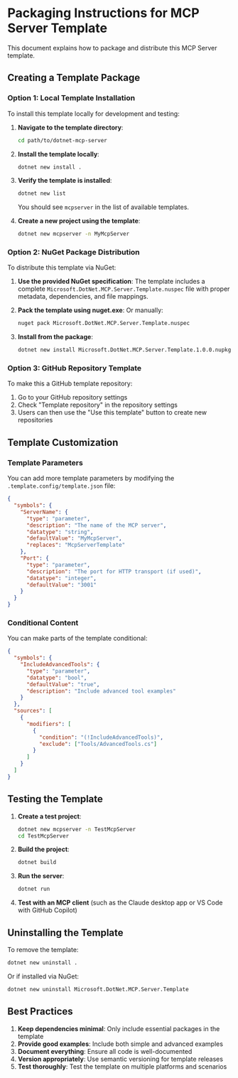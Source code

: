 # Packaging Instructions for MCP Server Template

This document explains how to package and distribute this MCP Server template.

## Creating a Template Package

### Option 1: Local Template Installation

To install this template locally for development and testing:

1. **Navigate to the template directory**:
   ```bash
   cd path/to/dotnet-mcp-server
   ```

2. **Install the template locally**:
   ```bash
   dotnet new install .
   ```

3. **Verify the template is installed**:
   ```bash
   dotnet new list
   ```
   You should see `mcpserver` in the list of available templates.

4. **Create a new project using the template**:
   ```bash
   dotnet new mcpserver -n MyMcpServer
   ```

### Option 2: NuGet Package Distribution

To distribute this template via NuGet:

1. **Use the provided NuGet specification**:
   The template includes a complete `Microsoft.DotNet.MCP.Server.Template.nuspec` file with proper metadata, dependencies, and file mappings.

2. **Pack the template using nuget.exe**:
   Or manually:
   ```bash
   nuget pack Microsoft.DotNet.MCP.Server.Template.nuspec
   ```

3. **Install from the package**:
   ```bash
   dotnet new install Microsoft.DotNet.MCP.Server.Template.1.0.0.nupkg
   ```

### Option 3: GitHub Repository Template

To make this a GitHub template repository:

1. Go to your GitHub repository settings
2. Check "Template repository" in the repository settings
3. Users can then use the "Use this template" button to create new repositories

## Template Customization

### Template Parameters

You can add more template parameters by modifying the `.template.config/template.json` file:

```json
{
  "symbols": {
    "ServerName": {
      "type": "parameter",
      "description": "The name of the MCP server",
      "datatype": "string",
      "defaultValue": "MyMcpServer",
      "replaces": "McpServerTemplate"
    },
    "Port": {
      "type": "parameter",
      "description": "The port for HTTP transport (if used)",
      "datatype": "integer",
      "defaultValue": "3001"
    }
  }
}
```

### Conditional Content

You can make parts of the template conditional:

```json
{
  "symbols": {
    "IncludeAdvancedTools": {
      "type": "parameter",
      "datatype": "bool",
      "defaultValue": "true",
      "description": "Include advanced tool examples"
    }
  },
  "sources": [
    {
      "modifiers": [
        {
          "condition": "(!IncludeAdvancedTools)",
          "exclude": ["Tools/AdvancedTools.cs"]
        }
      ]
    }
  ]
}
```

## Testing the Template

1. **Create a test project**:
   ```bash
   dotnet new mcpserver -n TestMcpServer
   cd TestMcpServer
   ```

2. **Build the project**:
   ```bash
   dotnet build
   ```

3. **Run the server**:
   ```bash
   dotnet run
   ```

4. **Test with an MCP client** (such as the Claude desktop app or VS Code with GitHub Copilot)

## Uninstalling the Template

To remove the template:

```bash
dotnet new uninstall .
```

Or if installed via NuGet:

```bash
dotnet new uninstall Microsoft.DotNet.MCP.Server.Template
```

## Best Practices

1. **Keep dependencies minimal**: Only include essential packages in the template
2. **Provide good examples**: Include both simple and advanced examples
3. **Document everything**: Ensure all code is well-documented
4. **Version appropriately**: Use semantic versioning for template releases
5. **Test thoroughly**: Test the template on multiple platforms and scenarios
